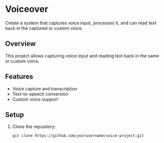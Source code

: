# Voiceover
Create a system that captures voice input, processes it, and can read text back in the captured or custom voice.

## Overview
This project allows capturing voice input and reading text back in the same or custom voice.

## Features
- Voice capture and transcription
- Text-to-speech conversion
- Custom voice support

## Setup
1. Clone the repository:
   ```bash
   git clone https://github.com/yourusername/voice-project.git
